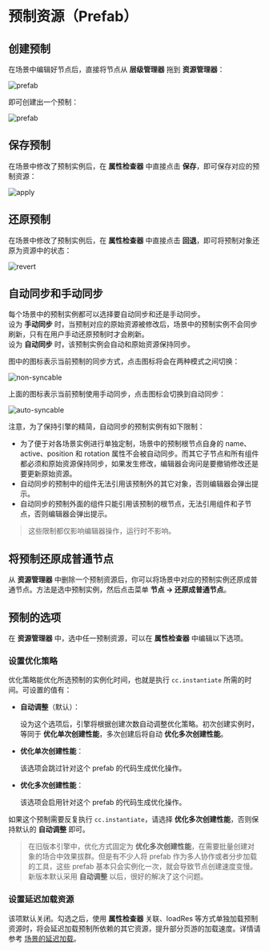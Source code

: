 # 预制资源（Prefab）

## 创建预制

在场景中编辑好节点后，直接将节点从 **层级管理器** 拖到 **资源管理器**：

![prefab](prefab/create.png)

即可创建出一个预制：

![prefab](prefab/created.png)

## 保存预制

在场景中修改了预制实例后，在 **属性检查器** 中直接点击 **保存**，即可保存对应的预制资源：

![apply](prefab/apply.png)

## 还原预制

在场景中修改了预制实例后，在 **属性检查器** 中直接点击 **回退**，即可将预制对象还原为资源中的状态：

![revert](prefab/revert.png)

## 自动同步和手动同步

每个场景中的预制实例都可以选择要自动同步和还是手动同步。<br>
设为 **手动同步** 时，当预制对应的原始资源被修改后，场景中的预制实例不会同步刷新，只有在用户手动还原预制时才会刷新。<br>
设为 **自动同步** 时，该预制实例会自动和原始资源保持同步。

图中的图标表示当前预制的同步方式，点击图标将会在两种模式之间切换：

![non-syncable](prefab/non-syncable.png)

上面的图标表示当前预制使用手动同步，点击图标会切换到自动同步：

![auto-syncable](prefab/auto-syncable.png)

注意，为了保持引擎的精简，自动同步的预制实例有如下限制：
 - 为了便于对各场景实例进行单独定制，场景中的预制根节点自身的 name、active、position 和 rotation 属性不会被自动同步。而其它子节点和所有组件都必须和原始资源保持同步，如果发生修改，编辑器会询问是要撤销修改还是要更新原始资源。
 - 自动同步的预制中的组件无法引用该预制外的其它对象，否则编辑器会弹出提示。
 - 自动同步的预制外面的组件只能引用该预制的根节点，无法引用组件和子节点，否则编辑器会弹出提示。

> 这些限制都仅影响编辑器操作，运行时不影响。

## 将预制还原成普通节点

从 **资源管理器** 中删除一个预制资源后，你可以将场景中对应的预制实例还原成普通节点。方法是选中预制实例，然后点击菜单 **节点 -> 还原成普通节点**。

## 预制的选项

在 **资源管理器** 中，选中任一预制资源，可以在 **属性检查器** 中编辑以下选项。

### 设置优化策略

优化策略能优化所选预制的实例化时间，也就是执行 `cc.instantiate` 所需的时间。可设置的值有：

 - **自动调整**（默认）：

   设为这个选项后，引擎将根据创建次数自动调整优化策略。初次创建实例时，等同于 **优化单次创建性能**，多次创建后将自动 **优化多次创建性能**。

 - **优化单次创建性能**：

   该选项会跳过针对这个 prefab 的代码生成优化操作。

 - **优化多次创建性能**：

   该选项会启用针对这个 prefab 的代码生成优化操作。

如果这个预制需要反复执行 `cc.instantiate`，请选择 **优化多次创建性能**，否则保持默认的 **自动调整** 即可。

> 在旧版本引擎中，优化方式固定为 **优化多次创建性能**，在需要批量创建对象的场合中效果拔群。但是有不少人将 prefab 作为多人协作或者分步加载的工具，这些 prefab 基本只会实例化一次，就会导致节点创建速度变慢。新版本默认采用 **自动调整** 以后，很好的解决了这个问题。

### 设置延迟加载资源

该项默认关闭。勾选之后，使用 **属性检查器** 关联、loadRes 等方式单独加载预制资源时，将会延迟加载预制所依赖的其它资源，提升部分页游的加载速度。详情请参考 [场景的延迟加载](scene-managing.md#async-load-assets)。
